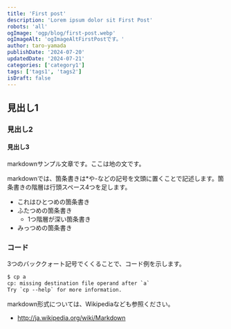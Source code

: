 ```yaml
---
title: 'First post'
description: 'Lorem ipsum dolor sit First Post'
robots: 'all'
ogImage: 'ogp/blog/first-post.webp'
ogImageAlt: 'ogImageAltFirstPostです。'
author: taro-yamada
publishDate: '2024-07-20'
updatedDate: '2024-07-21'
categories: ['category1']
tags: ['tags1', 'tags2']
isDraft: false
---
```


## 見出し1

### 見出し2

#### 見出し3

markdownサンプル文章です。ここは地の文です。

markdownでは、箇条書きは\*や-などの記号を文頭に置くことで記述します。箇条書きの階層は行頭スペース4つを足します。

- これはひとつめの箇条書き
- ふたつめの箇条書き
  - 1つ階層が深い箇条書き
- みっつめの箇条書き

### コード

3つのバッククォート記号でくくることで、コード例を示します。

```txt
$ cp a
cp: missing destination file operand after `a`
Try `cp --help` for more information.
```

markdown形式については、Wikipediaなども参照ください。

- <http://ja.wikipedia.org/wiki/Markdown>
